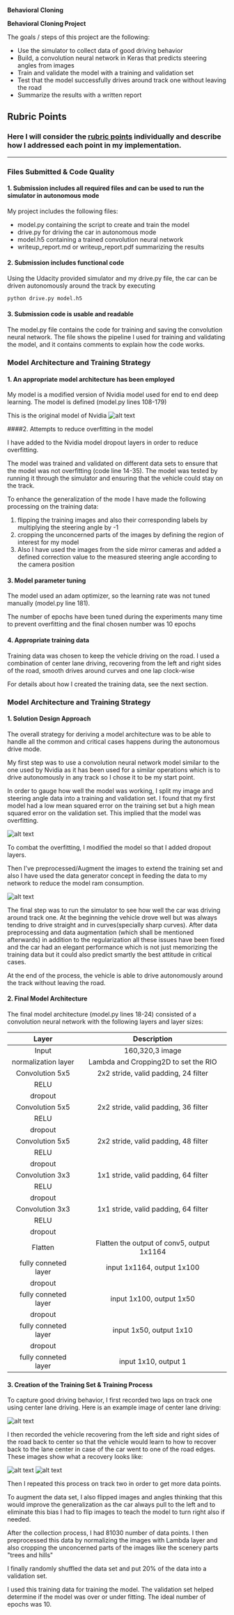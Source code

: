 **Behavioral Cloning** 


**Behavioral Cloning Project**

The goals / steps of this project are the following:
* Use the simulator to collect data of good driving behavior
* Build, a convolution neural network in Keras that predicts steering angles from images
* Train and validate the model with a training and validation set
* Test that the model successfully drives around track one without leaving the road
* Summarize the results with a written report


[//]: # (Image References)

[image1]: ./examples/nvidia_model.png "Model Visualization"
[image2]: ./examples/center.jpg "center lane "
[image3]: ./examples/recovery1.jpg "Recovery Image"
[image4]: ./examples/recovery2.jpg "Recovery Image"
[image5]: ./examples/placeholder_small.png "Recovery Image"
[image6]: ./examples/placeholder_small.png "Normal Image"
[image7]: ./examples/placeholder_small.png "Flipped Image"
[image8]: ./examples/MSE_4.png "High overfitting"
[image9]: ./examples/MSE_5.png "low overfitting"


## Rubric Points
### Here I will consider the [rubric points](https://review.udacity.com/#!/rubrics/432/view) individually and describe how I addressed each point in my implementation.  

---
### Files Submitted & Code Quality

#### 1. Submission includes all required files and can be used to run the simulator in autonomous mode

My project includes the following files:
* model.py containing the script to create and train the model
* drive.py for driving the car in autonomous mode
* model.h5 containing a trained convolution neural network 
* writeup_report.md or writeup_report.pdf summarizing the results

#### 2. Submission includes functional code
Using the Udacity provided simulator and my drive.py file, the car can be driven autonomously around the track by executing 
```sh
python drive.py model.h5
```

#### 3. Submission code is usable and readable

The model.py file contains the code for training and saving the convolution neural network. The file shows the pipeline I used for training and validating the model, and it contains comments to explain how the code works.

### Model Architecture and Training Strategy

#### 1. An appropriate model architecture has been employed

My model is a modified version of Nvidia model used for end to end deep learning. The model is defined (model.py lines 108-179)

This is the original model of Nvidia 
![alt text][image1]

####2. Attempts to reduce overfitting in the model

I have added to the  Nvidia model dropout layers in order to reduce overfitting.

The model was trained and validated on different data sets to ensure that the model was not overfitting (code line 14-35). The model was tested by running it through the simulator and ensuring that the vehicle could stay on the track.

To enhance the generalization of the mode I have made the following processing on the training data:

1.   flipping the training images and also their corresponding labels by multiplying the steering angle by -1 
2.   cropping the unconcerned parts of the images by defining the region of interest for my model 
3.   Also I have used the images from the side mirror cameras and added a defined correction value to the measured steering angle according to the camera position 

#### 3. Model parameter tuning

The model used an adam optimizer, so the learning rate was not tuned manually (model.py line 181).

The number of epochs have been tuned during the experiments many time to prevent overfitting and the final chosen number was 10 epochs

#### 4. Appropriate training data

Training data was chosen to keep the vehicle driving on the road. I used a combination of center lane driving, recovering from the left and right sides of the road, smooth drives around curves and one lap clock-wise

For details about how I created the training data, see the next section.

### Model Architecture and Training Strategy

#### 1. Solution Design Approach

The overall strategy for deriving a model architecture was to be able to handle all the common and critical cases happens during the autonomous drive mode.

My first step was to use a convolution neural network model similar to the one used by Nvidia as it has been used for a similar operations which is to drive autonomously in any track so I chose it to be my start point.

In order to gauge how well the model was working, I split my image and steering angle data into a training and validation set. I found that my first model had a low mean squared error on the training set but a high mean squared error on the validation set. This implied that the model was overfitting.

![alt text][image8]

To combat the overfitting, I modified the model so that I added dropout layers.

Then I've preprocessed/Augment the images to extend the training set and also I have used the data generator concept in feeding the data to my network to reduce the model ram consumption.

![alt text][image9]

The final step was to run the simulator to see how well the car was driving around track one. At the beginning the vehicle drove well but was always tending to drive straight and in curves(specially sharp curves). After data preprocessing and data augmentation (which shall be mentioned afterwards) in addition to the regularization all these issues have been fixed and the car had an elegant performance which is not just memorizing the training data but it could also predict smartly the best attitude in critical cases.

At the end of the process, the vehicle is able to drive autonomously around the track without leaving the road.

#### 2. Final Model Architecture

The final model architecture (model.py lines 18-24) consisted of a convolution neural network with the following layers and layer sizes:

| Layer         		|     Description	        					| 
|:---------------------:|:---------------------------------------------:| 
| Input         		| 160,320,3 image   				            |
| normalization layer   | Lambda and Cropping2D to set the RIO 	        | 
| Convolution 5x5    	| 2x2 stride, valid padding, 24 filter 	        |
| RELU                  |                                               |
| dropout				| 										        |
| Convolution 5x5    	| 2x2 stride, valid padding, 36 filter       	|
| RELU                  |                                               |
| dropout				| 										        |
| Convolution 5x5 	    | 2x2 stride, valid padding, 48 filter       	|
| RELU	                |            									|
| dropout				|            									|
| Convolution 3x3 	    | 1x1 stride, valid padding, 64 filter       	|
| RELU	                |            									|
| dropout				|            									|
| Convolution 3x3 	    | 1x1 stride, valid padding, 64 filter       	|
| RELU	                |            									|
| dropout				|            									|
| Flatten				| Flatten the output of conv5, output 1x1164	|
| fully conneted layer 	| input 1x1164, output 1x100					|
| dropout				|    											|
| fully conneted layer 	| input 1x100, output 1x50						|
| dropout				|    											|
| fully conneted layer 	| input 1x50, output 1x10						|
| dropout				|    											|
| fully conneted layer 	| input 1x10, output 1						    |



#### 3. Creation of the Training Set & Training Process

To capture good driving behavior, I first recorded two laps on track one using center lane driving. Here is an example image of center lane driving:

![alt text][image2]

I then recorded the vehicle recovering from the left side and right sides of the road back to center so that the vehicle would learn to how to recover back to the lane center in case of the car went to one of the road edges. These images show what a recovery looks like:

![alt text][image3]
![alt text][image4]


Then I repeated this process on track two in order to get more data points.

To augment the data set, I also flipped images and angles thinking that this would improve the generalization as the car always pull to the left and to eliminate this bias I had to flip images to teach the model to turn right also if needed.

After the collection process, I had 81030 number of data points. I then preprocessed this data by normalizing the images with Lambda layer and also cropping the unconcerned parts of the images like the scenery parts "trees and hills"


I finally randomly shuffled the data set and put 20% of the data into a validation set. 

I used this training data for training the model. The validation set helped determine if the model was over or under fitting. The ideal number of epochs was 10.


